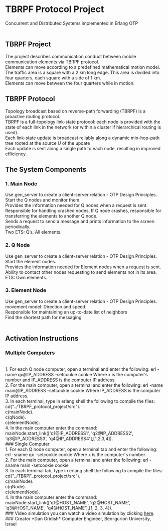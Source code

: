 # TBRPF Protocol Project
 Concurrent and Distributed Systems implemented in Erlang OTP 
</br> </br>
## TBRPF Project
The project describes communication conduct between mobile communication elements via TBRPF protocol.
</br> 
Elements can move according to a predefined mathematical motion model.
</br>
The traffic area is a square with a 2 km long edge. This area is divided into four quarters, each square with a side of 1 km.
</br>
Elements can move between the four quarters while in motion.
</br>
## TBRPF Protocol
Topology broadcast based on reverse-path forwarding (TBRPF) is a proactive routing protocol.
</br> 
TBRPF is a full-topology link-state protocol: each node is provided with the state of each link in the network (or within a cluster if hierarchical routing is used).
</br> 
Each link-state update is broadcast reliably along a dynamic min-hop-path tree rooted at the source U of the update
</br> 
Each update is sent along a single path to each node, resulting in improved efficiency.
</br>
## The System Components
### 1. Main Node
Use gen_server to create a client-server relation - OTP Design Principles.
</br> 
Start the Q nodes and monitor them.
</br> 
Provides the information needed for Q nodes when a request is sent.
</br> 
Responsible for handling crashed nodes, If Q node crashes, responsible for transferring the elements to another Q node.
</br> 
Sends a request to send a message and prints information to the screen periodically.
</br> 
Two ETS: Q’s, All elements. 
### 2. Q Node 
Use gen_server to create a client-server relation - OTP Design Principles.
</br>
Start the element nodes.
</br>
Provides the information needed for Element nodes when a request is sent.
</br>
Ability to contact other nodes requesting to send elements not in its area. 
</br>
ETS: Own elements. 
### 3. Element Node 
Use gen_server to create a client-server relation - OTP Design Principles.
</br>
movement model: Direction and speed. 
</br>
Responsible for maintaining an up-to-date list of neighbors
</br>
Find the shortest path for messaging
</br></br>
## Activation Instructions
### Multiple Computers
</br>
1. For each Q node computer, open a terminal and enter the following:
erl -name qx@IP_ADDRESS -setcookie cookie
Where x is the computer's number and IP_ADDRESS is the computer IP address.
</br>
2. For the main computer, open a terminal and enter the following:
erl -name main@IP_ADDRESS -setcookie cookie
Where IP_ADDRESS is the computer IP address.
</br>
3. In each terminal, type in erlang shell the following to compile the files:
cd("../TBRPF_protocol_project/src").
</br>
c(mainNode).
</br>
c(qNode).
</br>
c(elementNode).
</br>
4. In the main computer enter the command:
mainNode:start_link(['q1@IP_ADDRESS1', 'q2@IP_ADDRESS2', 'q3@IP_ADDRESS3', 'q4@IP_ADDRESS4'],[1,2,3,4]).
</br>
### Single Computer 
</br>
1. For each Q node computer, open a terminal tab and enter the following:
erl -sname qx -setcookie cookie
Where x is the computer's number.
</br>
2. For the main computer, open a terminal and enter the following:
erl -sname main -setcookie cookie
</br>
3. In each terminal tab, type in erlang shell the following to compile the files:
cd("../TBRPF_protocol_project/src").
</br>
c(mainNode).
</br>
c(qNode).
</br>
c(elementNode).
</br>
4. In the main computer enter the command:
mainNode:start_link(['q1@HOST_NAME', 'q2@HOST_NAME', 'q3@HOST_NAME', 'q4@HOST_NAME'],[1, 2, 3, 4]).
</br>
### Video simulation
you can watch a video simulation by clicking <a href="">here</a>.
</br>
### Creator
*Dan Gridish*  
Computer Engineer, Ben-gurion University, Israel
